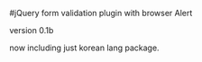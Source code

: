 #jQuery form validation plugin with browser Alert

version 0.1b

now including just korean lang package.
